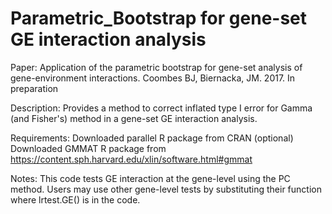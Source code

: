 # Parametric_Bootstrap for gene-set GE interaction analysis

Paper:
Application of the parametric bootstrap for gene-set analysis of gene-environment interactions. 
Coombes BJ, Biernacka, JM. 2017. In preparation

Description: 
Provides a method to correct inflated type I error for Gamma (and Fisher's) method in a gene-set GE interaction analysis.

Requirements:
Downloaded parallel R package from CRAN (optional)
Downloaded GMMAT R package from https://content.sph.harvard.edu/xlin/software.html#gmmat

Notes:
This code tests GE interaction at the gene-level using the PC method. Users may use other gene-level tests by substituting
their function where lrtest.GE() is in the code. 






